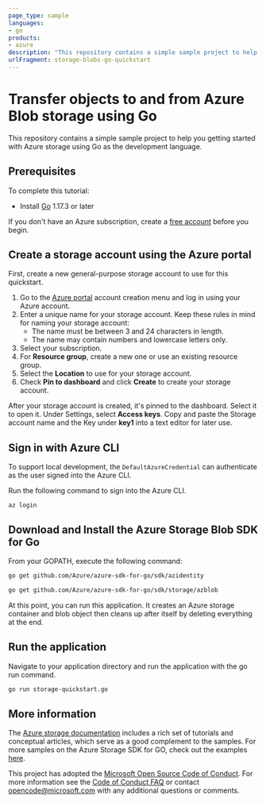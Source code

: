 ```yaml
---
page_type: sample
languages:
- go
products:
- azure
description: "This repository contains a simple sample project to help you getting started with Azure storage using Go as the development language."
urlFragment: storage-blobs-go-quickstart
---
```


# Transfer objects to and from Azure Blob storage using Go

This repository contains a simple sample project to help you getting started with Azure storage using Go as the development language.

## Prerequisites

To complete this tutorial:

* Install [Go](https://golang.org/dl/) 1.17.3 or later

If you don't have an Azure subscription, create a [free account](https://portal.azure.com/#create/Microsoft.StorageAccount-ARM) before you begin.

## Create a storage account using the Azure portal

First, create a new general-purpose storage account to use for this quickstart.

1. Go to the [Azure portal](https://portal.azure.com/#create/Microsoft.StorageAccount-ARM) account creation menu and log in using your Azure account.
2. Enter a unique name for your storage account. Keep these rules in mind for naming your storage account:
    - The name must be between 3 and 24 characters in length.
    - The name may contain numbers and lowercase letters only.
3. Select your subscription.
4. For **Resource group**, create a new one or use an existing resource group.
5. Select the **Location** to use for your storage account.
6. Check **Pin to dashboard** and click **Create** to create your storage account.

After your storage account is created, it's pinned to the dashboard. Select it to open it. Under Settings, select **Access keys**. Copy and paste the Storage account name and the Key under **key1** into a text editor for later use.

## Sign in with Azure CLI

To support local development, the `DefaultAzureCredential` can authenticate as the user signed into the Azure CLI.

Run the following command to sign into the Azure CLI.

```azurecli
az login
```

## Download and Install the Azure Storage Blob SDK for Go

From your GOPATH, execute the following command:

```bash
go get github.com/Azure/azure-sdk-for-go/sdk/azidentity

go get github.com/Azure/azure-sdk-for-go/sdk/storage/azblob
```

At this point, you can run this application. It creates an Azure storage container and blob object then cleans up after itself by deleting everything at the end.

## Run the application

Navigate to your application directory and run the application with the go run command.

```bash
go run storage-quickstart.go
```

## More information

The [Azure storage documentation](https://docs.microsoft.com/azure/storage/) includes a rich set of tutorials and conceptual articles, which serve as a good complement to the samples. For more samples on the Azure Storage SDK for GO, check out the examples [here](https://pkg.go.dev/github.com/Azure/azure-sdk-for-go/sdk/storage/azblob).

This project has adopted the [Microsoft Open Source Code of Conduct](https://opensource.microsoft.com/codeofconduct/).
For more information see the [Code of Conduct FAQ](https://opensource.microsoft.com/codeofconduct/faq/) or
contact [opencode@microsoft.com](mailto:opencode@microsoft.com) with any additional questions or comments.
